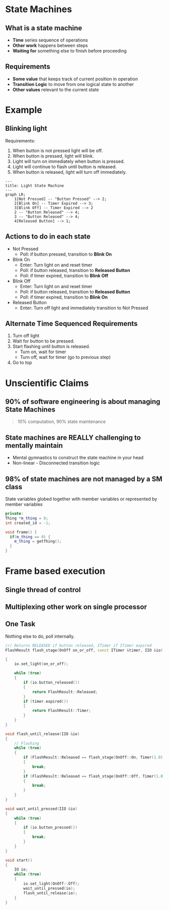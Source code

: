 # State Machines

## What is a state machine

- **Time** series sequence of operations
- **Other work** happens between steps
- **Waiting for** something else to finish before proceeding

## Requirements

- **Some value** that keeps track of current position in operation
- **Transition Logic** to move from one logical state to another
- **Other values** relevant to the current state

# Example

## Blinking light

Requirements: 
1. When button is not pressed light will be off.
2. When button is pressed, light will blink.
3. Light will turn on immediately when button is pressed.
4. Light will continue to flash until button is released.
5. When button is released, light will turn off immediately.

```mermaid
---
title: Light State Machine
---
graph LR;
    1[Not Pressed] -- "Button Pressed" --> 2;
    2[Blink On] -- Timer Expired --> 3;
    3[Blink Off] -- Timer Expired --> 2
    2 -- "Button Released" --> 4;
    3 -- "Button Released" --> 4;
    4[Released Button] --> 1;
```

## Actions to do in each state
- Not Pressed
    - Poll: if button pressed, transition to **Blink On**
- Blink On
    - Enter: Turn light on and reset timer
    - Poll: if button released, transition to **Released Button**
    - Poll: if timer expired, transition to **Blink Off**
- Blink Off
    - Enter: Turn light on and reset timer
    - Poll: if button released, transition to **Released Button**
    - Poll: if timer expired, transition to **Blink On**
- Released Button
    - Enter: Turn off light and immediately transition to Not Pressed

## Alternate Time Sequenced Requirements
1. Turn off light
1. Wait for button to be pressed.
2. Start flashing until button is released.
    - Turn on, wait for timer
    - Turn off, wait for timer (go to previous step)
3. Go to top

# Unscientific Claims

## 90% of software engineering is about managing State Machines

> 10% computation, 90% state maintenance

## State machines are REALLY challenging to mentally maintain

- Mental gymnastics to construct the state machine in your head
- Non-linear - Disconnected transition logic

## 98% of state machines are not managed by a SM class

State variables globed together with member variables or represented by member variables

```c++
private:
Thing *m_thing = 0;
int created_id = -1;

void frame() {
  if(m_thing == 0) {
    m_thing = getThing();
  }
}
```

# Frame based execution

## Single thread of control

## Multiplexing other work on single processor

## One Task

Nothing else to do, poll internally.

```c++
/// Returns RELEASED if button released, ITimer if ITimer expired
FlashResult flash_stage(OnOff on_or_off, const ITimer &timer, IIO &io)

{
    io.set_light(on_or_off);

    while (true)
    {
        if (io.button_released())
        {
            return FlashResult::Released;
        }
        if (timer.expired())
        {
            return FlashResult::Timer;
        }
    }
}

void flash_until_release(IIO &io)
{
    // Flashing
    while (true)
    {
        if (FlashResult::Released == flash_stage(OnOff::On, Timer(1.0), io))
        {
            break;
        }
        if (FlashResult::Released == flash_stage(OnOff::Off, Timer(1.0), io))
        {
            break;
        }
    }
}

void wait_until_pressed(IIO &io)
{
    while (true)
    {
        if (io.button_pressed())
        {
            break;
        }
    }
}

void start()
{
    IO io;
    while (true)
    {
        io.set_light(OnOff::Off);
        wait_until_pressed(io);
        flash_until_release(io);
    }
}
```